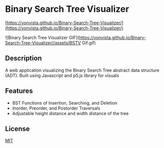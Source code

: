 # Binary Search Tree Visualizer

[https://vonvista.github.io/Binary-Search-Tree-Visualizer/](https://vonvista.github.io/Binary-Search-Tree-Visualizer/)

![Binary Search Tree Visualizer GIF](https://vonvista.github.io/Binary-Search-Tree-Visualizer//assets/BSTV Gif.gif)

## Description

A web application visualizing the Binary Search Tree abstract data structure (ADT). Built using Javascript and p5.js library for visuals

## Features

* BST Functions of Insertion, Searching, and Deletion
* Inorder, Preorder, and Postorder Traversals
* Adjustable height distance and width distance of the tree

## License
[MIT](https://choosealicense.com/licenses/mit/)